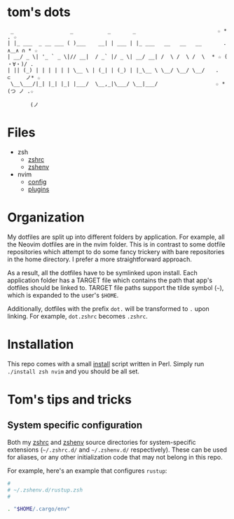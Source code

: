 # tom's dots

```
 _                  _           _       _                          ☆ * . ☆
| |_ ___  _ __ ___ ( )___    __| | ___ | |_ ___   __   __   __  ⠀⠀⠀⠀. ∧＿∧ ∩ * ☆
| __/ _ \| '_ ` _ \|// __|  / _` |/ _ \| __/ __| /  \ /  \ /  \ ⠀* ☆ ( ・∀・)/ .
| || (_) | | | | | | \__ \ | (_| | (_) | |_\__ \ \__/ \__/ \__/ ⠀⠀. ⊂⠀⠀⠀⠀ノ* ☆
 \__\___/|_| |_| |_| |___/  \__,_|\___/ \__|___/                ⠀⠀☆ * (つ ノ .☆
                                                                ⠀⠀⠀⠀⠀⠀(ノ
```

# Files

- zsh
  - [zshrc](/zsh/dot.zshrc)
  - [zshenv](/zsh/dot.zshenv)
- nvim
  - [config](/nvim/lua/tom)
  - [plugins](/nvim/lua/plugins)

# Organization

My dotfiles are split up into different folders by application. For example,
all the Neovim dotfiles are in the nvim folder. This is in contrast to some
dotfile repositories which attempt to do some fancy trickery with bare
repositories in the home directory. I prefer a more straightforward approach.

As a result, all the dotfiles have to be symlinked upon install. Each
application folder has a TARGET file which contains the path that app's
dotfiles should be linked to. TARGET file paths support the tilde symbol (`~`),
which is expanded to the user's `$HOME`.

Additionally, dotfiles with the prefix `dot.` will be transformed to `.` upon
linking. For example, `dot.zshrc` becomes `.zshrc`.

# Installation

This repo comes with a small [install](/install) script written in Perl. Simply
run `./install zsh nvim` and you should be all set.

# Tom's tips and tricks

## System specific configuration

Both my [zshrc](/zsh/dot.zshrc) and [zshenv](/zsh/dot.zshenv) source
directories for system-specific extensions (`~/.zshrc.d/` and `~/.zshenv.d/`
respectively). These can be used for aliases, or any other initialization code
that may not belong in this repo.
    
For example, here's an example that configures `rustup`:

```zsh
#
# ~/.zshenv.d/rustup.zsh
#

. "$HOME/.cargo/env"
```
